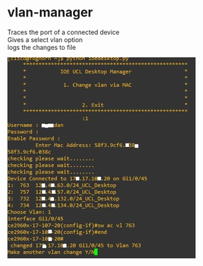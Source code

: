 # vlan-manager
Traces the port of a connected device  
Gives a select vlan option  
logs the changes to file

![alt text](https://github.com/DanielKofi/vlan-manager/blob/master/screenshot.JPG)

